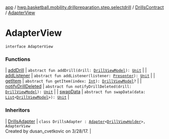[app](../../../index.md) / [hwp.basketball.mobility.drillpreparation.step.selectdrill](../../index.md) / [DrillsContract](../index.md) / [AdapterView](.)

# AdapterView

`interface AdapterView`

### Functions

| [addDrill](add-drill.md) | `abstract fun addDrill(drill: `[`DrillViewModel`](../../../hwp.basketball.mobility.entitiy.drills/-drill-view-model/index.md)`): `[`Unit`](https://kotlinlang.org/api/latest/jvm/stdlib/kotlin/-unit/index.html) |
| [addListener](add-listener.md) | `abstract fun addListener(listener: `[`Presenter`](../-presenter/index.md)`): `[`Unit`](https://kotlinlang.org/api/latest/jvm/stdlib/kotlin/-unit/index.html) |
| [getItem](get-item.md) | `abstract fun getItem(index: `[`Int`](https://kotlinlang.org/api/latest/jvm/stdlib/kotlin/-int/index.html)`): `[`DrillViewModel`](../../../hwp.basketball.mobility.entitiy.drills/-drill-view-model/index.md)`?` |
| [notifyDrillDeleted](notify-drill-deleted.md) | `abstract fun notifyDrillDeleted(drill: `[`DrillViewModel`](../../../hwp.basketball.mobility.entitiy.drills/-drill-view-model/index.md)`): `[`Unit`](https://kotlinlang.org/api/latest/jvm/stdlib/kotlin/-unit/index.html) |
| [swapData](swap-data.md) | `abstract fun swapData(data: `[`List`](https://kotlinlang.org/api/latest/jvm/stdlib/kotlin.collections/-list/index.html)`<`[`DrillViewModel`](../../../hwp.basketball.mobility.entitiy.drills/-drill-view-model/index.md)`>): `[`Unit`](https://kotlinlang.org/api/latest/jvm/stdlib/kotlin/-unit/index.html) |

### Inheritors

| [DrillsAdapter](../../-drills-adapter/index.md) | `class DrillsAdapter : `[`Adapter`](https://developer.android.com/reference/android/support/v7/widget/RecyclerView/Adapter.html)`<`[`DrillViewHolder`](../../-drills-adapter/-drill-view-holder/index.md)`>, AdapterView`<br>Created by dusan_cvetkovic on 3/28/17. |

